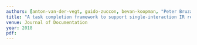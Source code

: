 ```yaml
---
authors: [anton-van-der-vegt, guido-zuccon, bevan-koopman, "Peter Bruza"]
title: "A task completion framework to support single-interaction IR research"
venue: Journal of Documentation
year: 2018
pdf: 
---
```

